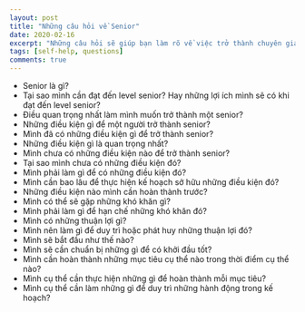 ```yaml
---
layout: post
title: "Những câu hỏi về Senior"
date: 2020-02-16
excerpt: "Những câu hỏi sẽ giúp bạn làm rõ về việc trở thành chuyên gia trong lĩnh vực của bạn."
tags: [self-help, questions]
comments: true
---
```


- Senior là gì?
- Tại sao mình cần đạt đến level senior? Hay những lợi ích mình sẽ có khi đạt đến level senior?
- Điều quan trọng nhất làm mình muốn trở thành một senior?
- Những điều kiện gì để một người trở thành senior?
- Mình đã có những điều kiện gì để trở thành senior?
- Những điều kiện gì là quan trọng nhất?
- Mình chưa có những điều kiện nào để trở thành senior?
- Tại sao mình chưa có những điều kiện đó?
- Mình phải làm gì để có những điều kiện đó?
- Mình cần bao lâu để thực hiện kế hoạch sở hữu những điều kiện đó?
- Những điều kiện nào mình cần hoàn thành trước?
- Mình có thể sẽ gặp những khó khăn gì?
- Mình phải làm gì để hạn chế những khó khăn đó?
- Mình có những thuận lợi gì?
- Mình nên làm gì để duy trì hoặc phát huy những thuận lợi đó?
- Mình sẽ bắt đầu như thế nào?
- Mình sẽ cần chuẩn bị những gì để có khởi đầu tốt?
- Mình cần hoàn thành những mục tiêu cụ thể nào trong thời điểm cụ thể nào?
- Mình cụ thể cần thực hiện những gì để hoàn thành mỗi mục tiêu?
- Mình cụ thể cần làm những gì để duy trì những hành động trong kế hoạch?
